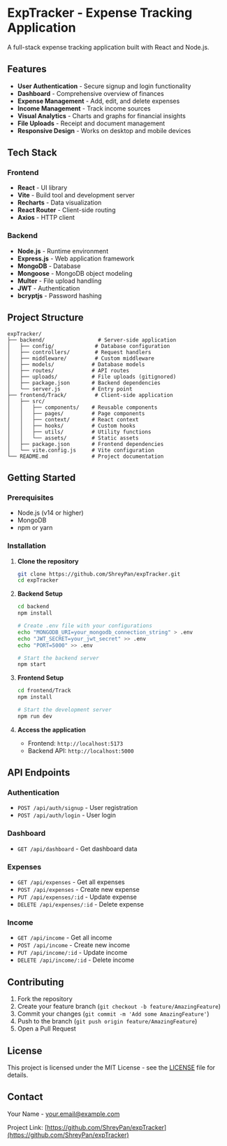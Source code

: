 # ExpTracker - Expense Tracking Application

A full-stack expense tracking application built with React and Node.js.

## Features

- **User Authentication** - Secure signup and login functionality
- **Dashboard** - Comprehensive overview of finances
- **Expense Management** - Add, edit, and delete expenses
- **Income Management** - Track income sources
- **Visual Analytics** - Charts and graphs for financial insights
- **File Uploads** - Receipt and document management
- **Responsive Design** - Works on desktop and mobile devices

## Tech Stack

### Frontend
- **React** - UI library
- **Vite** - Build tool and development server
- **Recharts** - Data visualization
- **React Router** - Client-side routing
- **Axios** - HTTP client

### Backend
- **Node.js** - Runtime environment
- **Express.js** - Web application framework
- **MongoDB** - Database
- **Mongoose** - MongoDB object modeling
- **Multer** - File upload handling
- **JWT** - Authentication
- **bcryptjs** - Password hashing

## Project Structure

```
expTracker/
├── backend/                 # Server-side application
│   ├── config/             # Database configuration
│   ├── controllers/        # Request handlers
│   ├── middleware/         # Custom middleware
│   ├── models/            # Database models
│   ├── routes/            # API routes
│   ├── uploads/           # File uploads (gitignored)
│   ├── package.json       # Backend dependencies
│   └── server.js          # Entry point
├── frontend/Track/         # Client-side application
│   ├── src/
│   │   ├── components/    # Reusable components
│   │   ├── pages/         # Page components
│   │   ├── context/       # React context
│   │   ├── hooks/         # Custom hooks
│   │   ├── utils/         # Utility functions
│   │   └── assets/        # Static assets
│   ├── package.json       # Frontend dependencies
│   └── vite.config.js     # Vite configuration
└── README.md              # Project documentation
```

## Getting Started

### Prerequisites
- Node.js (v14 or higher)
- MongoDB
- npm or yarn

### Installation

1. **Clone the repository**
   ```bash
   git clone https://github.com/ShreyPan/expTracker.git
   cd expTracker
   ```

2. **Backend Setup**
   ```bash
   cd backend
   npm install
   
   # Create .env file with your configurations
   echo "MONGODB_URI=your_mongodb_connection_string" > .env
   echo "JWT_SECRET=your_jwt_secret" >> .env
   echo "PORT=5000" >> .env
   
   # Start the backend server
   npm start
   ```

3. **Frontend Setup**
   ```bash
   cd frontend/Track
   npm install
   
   # Start the development server
   npm run dev
   ```

4. **Access the application**
   - Frontend: `http://localhost:5173`
   - Backend API: `http://localhost:5000`

## API Endpoints

### Authentication
- `POST /api/auth/signup` - User registration
- `POST /api/auth/login` - User login

### Dashboard
- `GET /api/dashboard` - Get dashboard data

### Expenses
- `GET /api/expenses` - Get all expenses
- `POST /api/expenses` - Create new expense
- `PUT /api/expenses/:id` - Update expense
- `DELETE /api/expenses/:id` - Delete expense

### Income
- `GET /api/income` - Get all income
- `POST /api/income` - Create new income
- `PUT /api/income/:id` - Update income
- `DELETE /api/income/:id` - Delete income

## Contributing

1. Fork the repository
2. Create your feature branch (`git checkout -b feature/AmazingFeature`)
3. Commit your changes (`git commit -m 'Add some AmazingFeature'`)
4. Push to the branch (`git push origin feature/AmazingFeature`)
5. Open a Pull Request

## License

This project is licensed under the MIT License - see the [LICENSE](LICENSE) file for details.

## Contact

Your Name - your.email@example.com

Project Link: [https://github.com/ShreyPan/expTracker](https://github.com/ShreyPan/expTracker)
